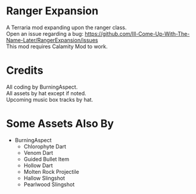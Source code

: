 # Ranger Expansion

A Terraria mod expanding upon the ranger class.
<br>
Open an issue regarding a bug: https://github.com/Ill-Come-Up-With-The-Name-Later/RangerExpansion/issues
<br>
This mod requires Calamity Mod to work.

# Credits

All coding by BurningAspect.
<br>
All assets by hat except if noted.
<br>
Upcoming music box tracks by hat.

# Some Assets Also By

<ul>
  <li>
    BurningAspect
    <ul>
      <li> Chlorophyte Dart </li>
      <li> Venom Dart </li>
      <li> Guided Bullet Item </li>
      <li> Hollow Dart </li>
      <li> Molten Rock Projectile </li>
      <li> Hallow Slingshot </li>
      <li> Pearlwood Slingshot </li>
    </ul>
  </li>
</ul>
